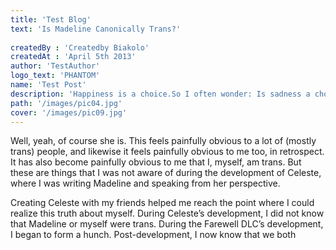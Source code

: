 ```yaml
---
title: 'Test Blog'
text: 'Is Madeline Canonically Trans?'
 
createdBy : 'Createdby Biakolo'
createdAt : 'April 5th 2013'
author: 'TestAuthor'
logo_text: 'PHANTOM'
name: 'Test Post'
description: 'Happiness is a choice.So I often wonder: Is sadness a choice too? Who wants?'
path: '/images/pic04.jpg'
cover: '/images/pic09.jpg'
---
```


<P>
Well, yeah, of course she is. This feels painfully obvious to a lot of (mostly trans) people, and likewise it feels painfully obvious to me too, in retrospect. It has also become painfully obvious to me that I, myself, am trans. But these are things that I was not aware of during the development of Celeste, where I was writing Madeline and speaking from her perspective. </P>
<P>Creating Celeste with my friends helped me reach the point where I could realize this truth about myself. During Celeste’s development, I did not know that Madeline or myself were trans. During the Farewell DLC’s development, I began to form a hunch. Post-development, I now know that we both</P>
